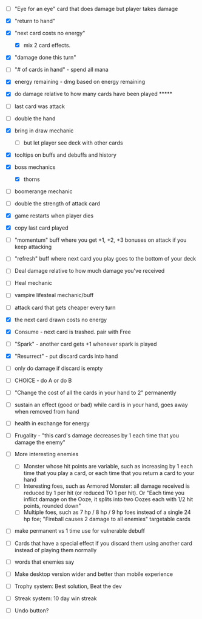 - [ ] "Eye for an eye" card that does damage but player takes damage
- [x] "return to hand"
- [x] "next card costs no energy"
    - [x] mix 2 card effects.
- [x] "damage done this turn" 
- [ ] "# of cards in hand" - spend all mana
- [x] energy remaining - dmg based on energy remaining 
- [x] do damage relative to how many cards have been played *****
- [ ] last card was attack
- [ ] double the hand
- [x] bring in draw mechanic 
    - [ ] but let player see deck with other cards
- [x] tooltips on buffs and debuffs and history
- [x] boss mechanics
    - [x] thorns
- [ ] boomerange mechanic
- [ ] double the strength of attack card
- [x] game restarts when player dies
- [x] copy last card played
- [ ] "momentum" buff where you get +1, +2, +3 bonuses on attack if you keep attacking
- [ ] "refresh" buff where next card you play goes to the bottom of your deck
- [ ] Deal damage relative to how much damage you've received
- [ ] Heal mechanic
- [ ] vampire lifesteal mechanic/buff
- [ ] attack card that gets cheaper every turn
- [x] the next card drawn costs no energy
- [x] Consume - next card is trashed. pair with Free
- [ ] "Spark" - another card gets +1 whenever spark is played
- [x] "Resurrect" - put discard cards into hand
- [ ] only do damage if discard is empty
- [ ] CHOICE - do A or do B
- [ ] "Change the cost of all the cards in your hand to 2" permanently
- [ ] sustain an effect (good or bad) while card is in your hand, goes away when removed from hand
- [ ] health in exchange for energy
- [ ] Frugality - "this card's damage decreases by 1 each time that you damage the enemy"
- [ ] More interesting enemies
    - [ ] Monster whose hit points are variable, such as increasing by 1 each time that you play a card, or each time that you return a card to your hand
    - [ ] Interesting foes, such as Armored Monster: all damage received is reduced by 1 per hit (or reduced TO 1 per hit). Or "Each time you inflict damage on the Ooze, it splits into two Oozes each with 1/2 hit points, rounded down"
    - [ ] Multiple foes, such as 7 hp / 8 hp / 9 hp foes instead of a single 24 hp foe; "Fireball causes 2 damage to all enemies" targetable cards
- [ ] make permanent vs 1 time use for vulnerable debuff
- [ ] Cards that have a special effect if you discard them using another card instead of playing them normally
- [ ] words that enemies say
- [ ] Make desktop version wider and better than mobile experience
- [ ] Trophy system: Best solution, Beat the dev
- [ ] Streak system: 10 day win streak
- [ ] Undo button?





